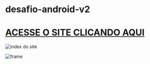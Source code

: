 # desafio-android-v2
 # [ACESSE O SITE CLICANDO AQUI](https://brunosilva03.github.io/desafio-android-v2/)
![index do site](https://user-images.githubusercontent.com/78625466/210246941-f6d47af9-860d-45f7-a0c5-048f836a5a6e.PNG)


![frame](https://user-images.githubusercontent.com/78625466/210247490-941c1e30-058f-43b5-8ec8-6107c1d0b1d7.png) 
